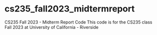 # cs235_fall2023_midtermreport
CS235 Fall 2023 - Midterm Report Code
This code is for the CS235 class Fall 2023 at University of California - Riverside

